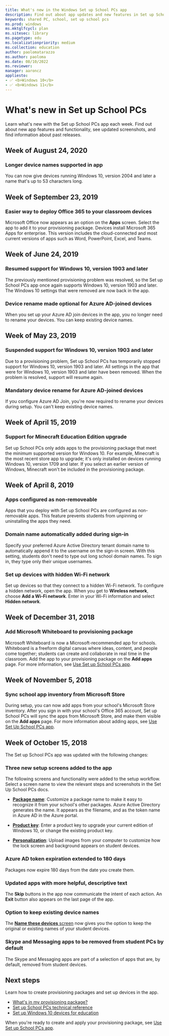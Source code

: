 ```yaml
---
title: What's new in the Windows Set up School PCs app
description: Find out about app updates and new features in Set up School PCs.
keywords: shared PC, school, set up school pcs
ms.prod: windows
ms.mktglfcycl: plan
ms.sitesec: library
ms.pagetype: edu
ms.localizationpriority: medium
ms.collection: education
author: paolomatarazzo
ms.author: paoloma
ms.date: 08/10/2022
ms.reviewer: 
manager: aaroncz
appliesto:
- ✅ <b>Windows 10</b>
- ✅ <b>Windows 11</b>
---  
```


# What's new in Set up School PCs
Learn what's new with the Set up School PCs app each week. Find out about new app features and functionality, see updated screenshots, and find information about past releases.

## Week of August 24, 2020

### Longer device names supported in app
You can now give devices running Windows 10, version 2004 and later a name that's up to 53 characters long.  

## Week of September 23, 2019  

### Easier way to deploy Office 365 to your classroom devices 
 Microsoft Office now appears as an option on the **Apps** screen. Select the app to add it to your provisioning package. Devices install Microsoft 365 Apps for enterprise. This version includes the cloud-connected and most current versions of apps such as Word, PowerPoint, Excel, and Teams.

## Week of June 24, 2019  

### Resumed support for Windows 10, version 1903 and later   
The previously mentioned provisioning problem was resolved, so the Set up School PCs app once again supports Windows 10, version 1903 and later. The Windows 10 settings that were removed are now back in the app. 

### Device rename made optional for Azure AD-joined devices  
When you set up your Azure AD join devices in the app, you no longer need to rename your devices. You can keep existing device names.  

## Week of May 23, 2019   

### Suspended support for Windows 10, version 1903 and later
Due to a provisioning problem, Set up School PCs has temporarily stopped support for Windows 10, version 1903 and later. All settings in the app that were for Windows 10, version 1903 and later have been removed. When the problem is resolved, support will resume again.  

### Mandatory device rename for Azure AD-joined devices
If you configure Azure AD Join, you're now required to rename your devices during setup. You can't keep existing device names.    

## Week of April 15, 2019  

### Support for Minecraft Education Edition upgrade
 Set up School PCs only adds apps to the provisioning package that meet the minimum supported version for Windows 10. For example, Minecraft is the most recent store app to upgrade; it's only installed on devices running Windows 10, version 1709 and later. If you select an earlier version of Windows, Minecraft won't be included in the provisioning package.  

## Week of April 8, 2019  

### Apps configured as non-removeable  
Apps that you deploy with Set up School PCs are configured as non-removable apps. This feature prevents students from unpinning or uninstalling the apps they need.  

### Domain name automatically added during sign-in  
Specify your preferred Azure Active Directory tenant domain name to automatically append it to the username on the sign-in screen. With this setting, students don't need to type out long school domain names. To sign in, they type only their unique usernames.  

### Set up devices with hidden Wi-Fi network
Set up devices so that they connect to a hidden Wi-Fi network. To configure a hidden network, open the app. When you get to **Wireless network**, choose **Add a Wi-Fi network**. Enter in your Wi-Fi information and select **Hidden network**.  


## Week of December 31, 2018

### Add Microsoft Whiteboard to provisioning package  
Microsoft Whiteboard is now a Microsoft-recommended app for schools. Whiteboard is a freeform digital canvas where ideas, content, and people come together; students can create and collaborate in real time in the classroom. Add the app to your provisioning package on the **Add apps** page. For more information, see [Use Set up School PCs app](use-set-up-school-pcs-app.md#create-the-provisioning-package).  

## Week of November 5, 2018  

### Sync school app inventory from Microsoft Store
During setup, you can now add apps from your school's Microsoft Store inventory. After you sign in with your school's Office 365 account, Set up School PCs will sync the apps from Microsoft Store, and make them visible on the **Add apps** page. For more information about adding apps, see [Use Set Up School PCs app](use-set-up-school-pcs-app.md#create-the-provisioning-package).   


## Week of October 15, 2018

The Set up School PCs app was updated with the following changes:

### Three new setup screens added to the app
The following screens and functionality were added to the setup workflow. Select a screen name to view the relevant steps and screenshots in the Set Up School PCs docs.  

* [**Package name**](use-set-up-school-pcs-app.md#package-name): Customize a package name to make it easy to recognize it from your school's other packages. Azure Active Directory generates the name. It appears as the filename, and as the token name in Azure AD in the Azure portal.  

* [**Product key**](use-set-up-school-pcs-app.md#product-key): Enter a product key to upgrade your current edition of Windows 10, or change the existing product key. 

* [**Personalization**](use-set-up-school-pcs-app.md#personalization): Upload images from your computer to customize how the lock screen and background appears on student devices.

### Azure AD token expiration extended to 180 days
Packages now expire 180 days from the date you create them.  

### Updated apps with more helpful, descriptive text 
The **Skip** buttons in the app now communicate the intent of each action. An **Exit** button also appears on the last page of the app.  

### Option to keep existing device names
The [**Name these devices** screen](use-set-up-school-pcs-app.md#device-names) now gives you the option to keep the original or existing names of your student devices.   

### Skype and Messaging apps to be removed from student PCs by default
The Skype and Messaging apps are part of a selection of apps that are, by default, removed from student devices.  


## Next steps    
Learn how to create provisioning packages and set up devices in the app.
* [What's in my provisioning package?](set-up-school-pcs-provisioning-package.md)
* [Set up School PCs technical reference](set-up-school-pcs-technical.md)
* [Set up Windows 10 devices for education](set-up-windows-10.md)

When you're ready to create and apply your provisioning package, see [Use Set up School PCs app](use-set-up-school-pcs-app.md).